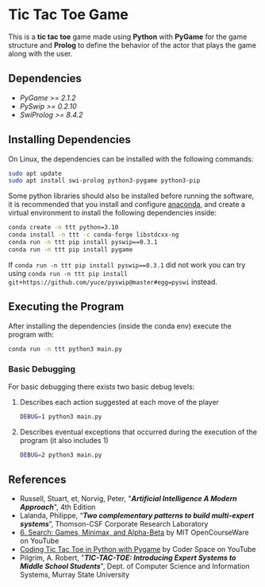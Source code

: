 # Tic Tac Toe Game

This is a **tic tac toe** game made using **Python** with **PyGame** for the game structure and **Prolog** to define the behavior of the actor that plays the game along with the user.

## Dependencies

- *PyGame >= 2.1.2*
- *PySwip >= 0.2.10*
- *SwiProlog >= 8.4.2*

## Installing Dependencies

On Linux, the dependencies can be installed with the following commands:

```sh
sudo apt update
sudo apt install swi-prolog python3-pygame python3-pip
```

Some python libraries should also be installed before running the software, it is recommended that you install and configure [anaconda](https://docs.conda.io/projects/miniconda/en/latest/),
and create a virtual environment to install the following dependencies inside:

```sh
conda create -n ttt python=3.10
conda install -n ttt -c conda-forge libstdcxx-ng
conda run -n ttt pip install pyswip==0.3.1
conda run -n ttt pip install pygame
```

If `conda run -n ttt pip install pyswip==0.3.1` did not work you can try using  `conda run -n ttt pip install git+https://github.com/yuce/pyswip@master#egg=pyswi` instead.

## Executing the Program

After installing the dependencies (inside the conda env) execute the program with:

```sh
conda run -n ttt python3 main.py
```

### Basic Debugging

For basic debugging there exists two basic debug levels:

1. Describes each action suggested at each move of the player

    ```sh
    DEBUG=1 python3 main.py
    ```

2. Describes eventual exceptions that occurred during the execution of the program (it also includes 1)

    ```sh
    DEBUG=2 python3 main.py
    ```

## References

- Russell, Stuart, et, Norvig, Peter, "***Artificial Intelligence A Modern Approach***", 4th Edition
- Lalanda, Philippe, “***Two complementary patterns to build multi-expert systems***”, Thomson-CSF Corporate Research Laboratory
- [6. Search: Games, Minimax, and Alpha-Beta](https://www.youtube.com/watch?v=STjW3eH0Cik) by MIT OpenCourseWare on YouTube
- [Coding Tic Tac Toe in Python with Pygame](https://www.youtube.com/watch?v=q_Nzuyvf3tw) by Coder Space on YouTube
- Pilgrim, A. Robert, "***TIC-TAC-TOE: Introducing Expert Systems to Middle School Students***", Dept. of Computer Science and Information Systems, Murray State University
